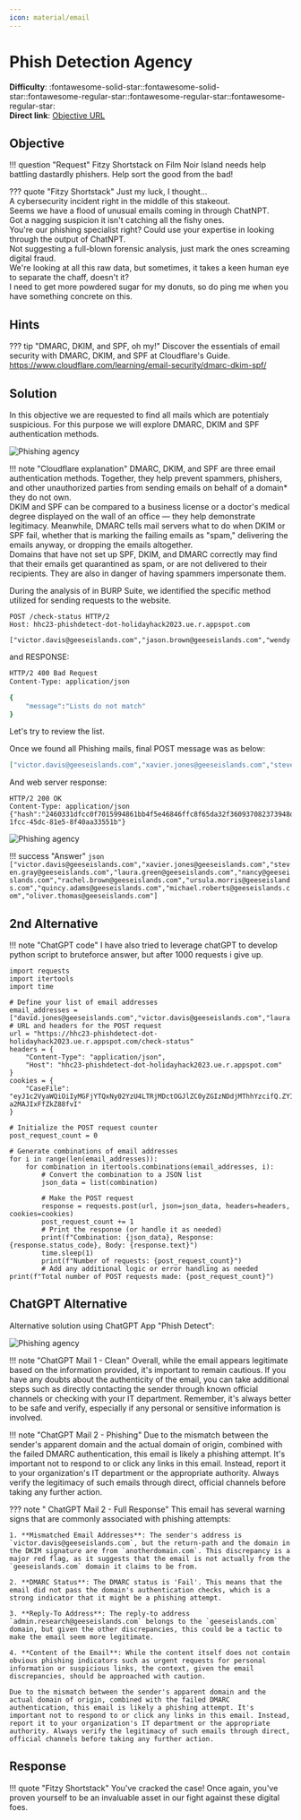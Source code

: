 ```yaml
---
icon: material/email
---
```


# Phish Detection Agency

**Difficulty**: :fontawesome-solid-star::fontawesome-solid-star::fontawesome-regular-star::fontawesome-regular-star::fontawesome-regular-star:<br/>
**Direct link**: [Objective URL](https://hhc23-phishdetect-dot-holidayhack2023.ue.r.appspot.com/?&challenge=phishdetect)

## Objective

!!! question "Request"
    Fitzy Shortstack on Film Noir Island needs help battling dastardly phishers. Help sort the good from the bad!

??? quote "Fitzy Shortstack"
    Just my luck, I thought...<br/>
    A cybersecurity incident right in the middle of this stakeout.<br/>
    Seems we have a flood of unusual emails coming in through ChatNPT.<br/>
    Got a nagging suspicion it isn't catching all the fishy ones.<br/>
    You're our phishing specialist right? Could use your expertise in looking through the output of ChatNPT.<br/>
    Not suggesting a full-blown forensic analysis, just mark the ones screaming digital fraud.<br/>
    We're looking at all this raw data, but sometimes, it takes a keen human eye to separate the chaff, doesn't it?<br/>
    I need to get more powdered sugar for my donuts, so do ping me when you have something concrete on this.<br/>

## Hints

??? tip "DMARC, DKIM, and SPF, oh my!"
    Discover the essentials of email security with DMARC, DKIM, and SPF at Cloudflare's Guide.<br/>
    https://www.cloudflare.com/learning/email-security/dmarc-dkim-spf/



## Solution

In this objective we are requested to find all mails which are potentialy suspicious. For this purpose we will explore DMARC, DKIM and SPF authentication methods.

![Phishing agency](../img/objectives/o13/phishing1.png)

!!! note "Cloudflare explanation"
    DMARC, DKIM, and SPF are three email authentication methods. Together, they help prevent spammers, phishers, and other unauthorized parties from sending emails on behalf of a domain* they do not own.<br/>
    DKIM and SPF can be compared to a business license or a doctor's medical degree displayed on the wall of an office — they help demonstrate legitimacy.
    Meanwhile, DMARC tells mail servers what to do when DKIM or SPF fail, whether that is marking the failing emails as "spam," delivering the emails anyway, or dropping the emails altogether.<br/>
    Domains that have not set up SPF, DKIM, and DMARC correctly may find that their emails get quarantined as spam, or are not delivered to their recipients. They are also in danger of having spammers impersonate them.<br/>

During the analysis of in BURP Suite, we identified the specific method utilized for sending requests to the website.

```
POST /check-status HTTP/2
Host: hhc23-phishdetect-dot-holidayhack2023.ue.r.appspot.com

["victor.davis@geeseislands.com","jason.brown@geeseislands.com","wendy.mitchell@geeseislands.com","steven.clark@geeseislands.com","harry.potter@geeseislands.com","john.doe@geeseislands.com","uma.foster@geeseislands.com","steven.gray@geeseislands.com","patricia.johnson@geeseislands.com","laura.green@geeseislands.com","grace.lee@geeseislands.com","nancy@geeseislands.com","victor.harris@geeseislands.com","rachel.brown@geeseislands.com","karen.evans@geeseislands.com","ursula.morris@geeseislands.com","quincy.adams@geeseislands.com","isabella.martin@geeseislands.com","oliver.hill@geeseislands.com","nancy.wilson@geeseislands.com","michael.roberts@geeseislands.com","alice.smith@geeseislands.com","frank.harrison@geeseislands.com","xavier.edwards@geeseislands.com","oliver.thomas@geeseislands.com","emily.white@geeseislands.com","teresa.green@geeseislands.com"]
```

and RESPONSE:

```sh
HTTP/2 400 Bad Request
Content-Type: application/json

{
    "message":"Lists do not match"
}
```

Let's try to review the list.

Once we found all Phishing mails, final POST message was as below:

```json
["victor.davis@geeseislands.com","xavier.jones@geeseislands.com","steven.gray@geeseislands.com","laura.green@geeseislands.com","nancy@geeseislands.com","rachel.brown@geeseislands.com","ursula.morris@geeseislands.com","quincy.adams@geeseislands.com","michael.roberts@geeseislands.com","oliver.thomas@geeseislands.com"]
```

And web server response:

```
HTTP/2 200 OK
Content-Type: application/json
{"hash":"2460331dfcc0f7015994861bb4f5e46846ffc8f65da32f360937082373948d8a","resourceId":"ad424a52-1fcc-45dc-81e5-8f40aa33551b"}
```
![Phishing agency](../img/objectives/o13/success.png)

!!! success "Answer"
    ```json
    ["victor.davis@geeseislands.com","xavier.jones@geeseislands.com","steven.gray@geeseislands.com","laura.green@geeseislands.com","nancy@geeseislands.com","rachel.brown@geeseislands.com","ursula.morris@geeseislands.com","quincy.adams@geeseislands.com","michael.roberts@geeseislands.com","oliver.thomas@geeseislands.com"]
    ```

## 2nd Alternative

!!! note "ChatGPT code"
I have also tried to leverage chatGPT to develop python script to bruteforce answer, but after 1000 requests i give up.

```JS
import requests
import itertools
import time

# Define your list of email addresses
email_addresses = ["david.jones@geeseislands.com","victor.davis@geeseislands.com","laura.moore@geeseislands.com","quentin.adams@geeseislands.com"]
# URL and headers for the POST request
url = "https://hhc23-phishdetect-dot-holidayhack2023.ue.r.appspot.com/check-status"
headers = {
    "Content-Type": "application/json",
    "Host": "hhc23-phishdetect-dot-holidayhack2023.ue.r.appspot.com"
}
cookies = {
    "CaseFile": "eyJ1c2VyaWQiOiIyMGFjYTQxNy02YzU4LTRjMDctOGJlZC0yZGIzNDdjMThhYzcifQ.ZYISBg.q7sm93Whv-a2MAJIxFfZkZ88fvI"
}

# Initialize the POST request counter
post_request_count = 0

# Generate combinations of email addresses
for i in range(len(email_addresses)):
    for combination in itertools.combinations(email_addresses, i):
        # Convert the combination to a JSON list
        json_data = list(combination)

        # Make the POST request
        response = requests.post(url, json=json_data, headers=headers, cookies=cookies)
        post_request_count += 1
        # Print the response (or handle it as needed)
        print(f"Combination: {json_data}, Response: {response.status_code}, Body: {response.text}")
        time.sleep(1)
        print(f"Number of requests: {post_request_count}")
        # Add any additional logic or error handling as needed
print(f"Total number of POST requests made: {post_request_count}")
```
## ChatGPT Alternative

Alternative solution using ChatGPT App "Phish Detect":

![Phishing agency](../img/objectives/o13/phishdetect.png)

!!! note "ChatGPT Mail 1 - Clean"
    Overall, while the email appears legitimate based on the information provided, it's important to remain cautious. If you have any doubts about the authenticity of the email, you can take additional steps such as directly contacting the sender through known official channels or checking with your IT department. Remember, it's always better to be safe and verify, especially if any personal or sensitive information is involved.

!!! note "ChatGPT Mail 2 - Phishing"
    Due to the mismatch between the sender's apparent domain and the actual domain of origin, combined with the failed DMARC authentication, this email is likely a phishing attempt. It's important not to respond to or click any links in this email. Instead, report it to your organization's IT department or the appropriate authority. Always verify the legitimacy of such emails through direct, official channels before taking any further action.

??? note " ChatGPT Mail 2 - Full Response"
    This email has several warning signs that are commonly associated with phishing attempts:

    1. **Mismatched Email Addresses**: The sender's address is `victor.davis@geeseislands.com`, but the return-path and the domain in the DKIM signature are from `anotherdomain.com`. This discrepancy is a major red flag, as it suggests that the email is not actually from the `geeseislands.com` domain it claims to be from.

    2. **DMARC Status**: The DMARC status is 'Fail'. This means that the email did not pass the domain's authentication checks, which is a strong indicator that it might be a phishing attempt.

    3. **Reply-To Address**: The reply-to address `admin.research@geeseislands.com` belongs to the `geeseislands.com` domain, but given the other discrepancies, this could be a tactic to make the email seem more legitimate.

    4. **Content of the Email**: While the content itself does not contain obvious phishing indicators such as urgent requests for personal information or suspicious links, the context, given the email discrepancies, should be approached with caution.

    Due to the mismatch between the sender's apparent domain and the actual domain of origin, combined with the failed DMARC authentication, this email is likely a phishing attempt. It's important not to respond to or click any links in this email. Instead, report it to your organization's IT department or the appropriate authority. Always verify the legitimacy of such emails through direct, official channels before taking any further action.


## Response

!!! quote "Fitzy Shortstack"
    You've cracked the case! Once again, you've proven yourself to be an invaluable asset in our fight against these digital foes.
